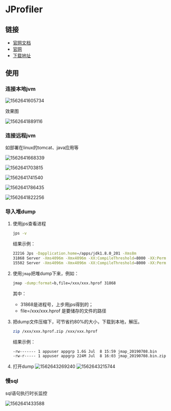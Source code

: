 # JProfiler

## 链接

- [官网文档](https://www.ej-technologies.com/resources/jprofiler/help/doc/)
- [官网](https://www.ej-technologies.com/products/jprofiler/overview.html)
- [下载地址](http://10.60.44.54:8000/minio/public/software/jprofiler/)

## 使用

### 连接本地jvm

![1562641605734](./images/1562641605734.png)

效果图

![1562641889116](./images/1562641889116.png)

### 连接远程jvm

如部署在linux的tomcat、java应用等

![1562641668339](./images/1562641668339.png)

![1562641703815](./images/1562641703815.png)

![1562641741540](./images/1562641741540.png)

![1562641786435](./images/1562641786435.png)

![1562641822256](./images/1562641822256.png)


### 导入堆dump

1. 使用jps查看进程
    ```bash
    jps -v
    ```
    结果示例：
    ```bash
    22216 Jps -Dapplication.home=/apps/jdk1.8.0_201 -Xms8m
    31868 Server -Xms4096m -Xmx4096m -XX:CompileThreshold=8000 -XX:PermSize=256m -XX:MaxPermSize=512m -Dweblogic.Name=jttss_server01 -Djava.security.policy=/apps/Oracle/Middleware/wlserver_10.3/server/lib/weblogic.policy -Dweblogic.security.SSL.trustedCAKeyStore=/apps/Oracle/Middleware/wlserver_10.3/server/lib/cacerts -Xverify:none -da -Dplatform.home=/apps/Oracle/Middleware/wlserver_10.3 -Dwls.home=/apps/Oracle/Middleware/wlserver_10.3/server -Dweblogic.home=/apps/Oracle/Middleware/wlserver_10.3/server -Dweblogic.management.discover=false -Dweblogic.management.server=http://jttmsvura04.crhd0a.crc.hk:7080 -Dwlw.iterativeDev=false -Dwlw.testConsole=false -Dwlw.logErrorsToConsole=false -Djava.security.egd=file:/dev/./urandom -Dweblogic.ext.dirs=/apps/Oracle/Middleware/patch_wls1036/profiles/default/sysext_manifest_classpath:/apps/Oracle/Middleware/patch_ocp371/profiles/default/sysext_manifest_classpath
    15502 Server -Xms4096m -Xmx4096m -XX:CompileThreshold=8000 -XX:PermSize=256m -XX:MaxPermSize=512m -Dweblogic.Name=AdminServer -Djava.security.policy=/apps/Oracle/Middleware/wlserver_10.3/server/lib/weblogic.policy -Xverify:none -da -Dplatform.home=/apps/Oracle/Middleware/wlserver_10.3 -Dwls.home=/apps/Oracle/Middleware/wlserver_10.3/server -Dweblogic.home=/apps/Oracle/Middleware/wlserver_10.3/server -Dweblogic.management.discover=true -Dwlw.iterativeDev= -Dwlw.testConsole= -Dwlw.logErrorsToConsole= -Dweblogic.ext.dirs=/apps/Oracle/Middleware/patch_wls1036/profiles/default/sysext_manifest_classpath:/apps/Oracle/Middleware/patch_ocp371/profiles/default/sysext_manifest_classpath
    ```

2. 使用`jmap`把堆dump下来，例如：
    ```bash
    jmap -dump:format=b,file=/xxx/xxx.hprof 31868
    ```
    其中：
    - 31868是进程号，上步用jps得到的；
    - file=/xxx/xxx.hprof 是要储存的文件的路径

3. 把dump文件压缩下，可节省约80%的大小，下载到本地，解压。
    ```bash
    zip /xxx/xxx.hprof.zip /xxx/xxx.hprof
    ```
    结果示例：
    ```bash
    -rw------- 1 appuser appgrp 1.6G Jul  8 15:59 jmap_20190708.bin
    -rw-r----- 1 appuser appgrp 224M Jul  8 16:03 jmap_20190708.bin.zip
    ```

4. 打开dump
    ![1562643269240](./images/1562643269240.png)
    ![1562643215744](./images/1562643215744.png)

### 慢sql

sql语句执行时长监控

![1562641433588](./images/1562641433588.png)
